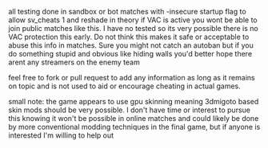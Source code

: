all testing done in sandbox or bot matches with -insecure startup flag to allow sv_cheats 1 and reshade
in theory if VAC is active you wont be able to join public matches like this. I have no tested so its very possible there is no VAC protection this early. Do not think this makes it safe or acceptable to abuse this info in matches. Sure you might not catch an autoban but if you do something stupid and obvious like hiding walls you'd better hope there arent any streamers on the enemy team

feel free to fork or pull request to add any information as long as it remains on topic and is not used to aid or encourage cheating in actual games.

small note: the game appears to use gpu skinning meaning 3dmigoto based skin mods should be very possible. I don't have time or interest to pursue this knowing it won't be possible in online matches and could likely be done by more conventional modding techniques in the final game, but if anyone is interested I'm willing to help out
